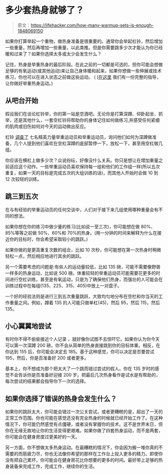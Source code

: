 # 多少套热身就够了？

> 原文：<https://lifehacker.com/how-many-warmup-sets-is-enough-1848069150>

如果你打算举起一个重物，做热身准备是很重要的。通常你会举起杠铃，然后增加一些重量，然后再增加一些重量，以此类推。但是你需要跳多少次才能认为你已经暖和过来了？如果你选择太多或太少会发生什么？



记住，热身是举重热身的最后阶段。在此之前的一切都是可选的，但你可能会想做足够的有氧运动(或其他运动)来让自己身体暖和起来，如果你想做一些伸展或技术练习，你也可以在进入状态之前做这些运动。 ( [)在这里](https://lifehacker.com/your-lifting-warmup-should-be-about-more-than-your-musc-1846862963) 我们有一份完整的指导，让你做好举重热身运动。)

## 从吧台开始

假设我们在谈论杠铃举，你的第一站是空酒吧。无论你是打算深蹲、仰卧起坐、抓举，还是其他什么，一套空杠铃将帮助你的身体记住如何做练习,并感受任何紧绷的肌肉或旧伤如何对今天的运动做出反应。

杠铃 [调查了](https://barbend.com/famous-lifters-squat-warmups/) 七名精英力量举重运动员和举重运动员，询问他们如何为深蹲做准备，几个人提到他们喜欢在空杠深蹲的底部暂停一下，放松一下，甚至用空杠做几组。

你应该在横杠上做多少次？众说纷纭，好像没什么关系。你只是想让在增加重量之前适应这个动作。一些举重运动员喜欢保持每一组和他们的工作组一样(所以五次重复，如果一天的目标是完成五次的大组训练的话)，而其他人开始时会做 10 到 12 次较轻的训练。

## 跳三到五次

在与有经验的举重运动员的任何交谈中，人们对于接下来几组使用哪种重量会有不同的想法。

如果你想在你的练习中做少量的练习(比如说一至三次)，你可能想在做 80%、85%等等之前做 50%、60%和 70%的热身。(用一分钟的时间来解释为什么在接近你的目标时，你会希望采取较小的跳跃。)

如果你做的是更高重复次数的组合，比如 10 次秒，你可能想在第一次热身时稍微轻松一点，然后相应地进行其余的跳跃。

另一个需要考虑的问题是:有些人的运动量较低，比如 135 磅，可能不需要像野兽一样多的热身运动，比如说 500 磅。体重较轻的举重运动员可能需要花更多的时间进行空杠训练，甚至是有氧运动，只是为了确保他们热身，而强壮的人可能会在训练过程中在每组(135、225、315、405)中放上一对盘子。

一个好的经验法则是进行三到五次重量跳跃，大致均匀地分布在空栏和你当天的工作重量之间。例如，蹲着 135 的人可能只做单杠(45)，然后 95，然后 115，然后 135。

## 小心翼翼地尝试

有时你不得不偷偷接近个人记录 ，就好像你试图不去惊吓它。如果你认为你今天可以第一次深蹲 200 磅，你不会从简单的热身直接跳到你的目标体重。相反，在你达到 155 后，你可能会决定去 185。基于这种感觉，你可以决定是否要尝试 195，然后，你是否准备好 200 或者更多。

基本上，你不想成为那个把太大了一个跳而错过尝试的假人。你在 135 岁时的感觉不会告诉你是否准备好迎接 200 岁。把最后几次热身看作是试水是有帮助的，每次尝试的结果都会指导你下一次的选择。

## 如果你选择了错误的热身会发生什么？

如果你的跳跃太大，你可能会错过一次公关尝试，或者更糟糕的是，超出了一天的正常工作范围。你也可能在感觉还没有完全热身的时候就已经开始工作了。在这种情况下，你可能仍然感觉有点僵硬，或者没有掌握你的技术。这不是世界末日，但你在无缘无故地让你的生活变得更艰难。如果你做了四套热身运动，而不是两套，你可能会在健身房度过更美好的一天。

另一方面，你不想做太多热身运动。在最糟糕的情况下，你会因为搬一堆你真的不需要的而筋疲力尽，你也无法像你希望的那样在工作台上投入更多的精力。即使你没有把自己累坏，你可能会在健身房花比你想要的更多的时间。最好带上足够的热身装备来完成工作，完成工作，继续你的生活。